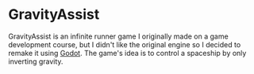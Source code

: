 # GravityAssist

GravityAssist is an infinite runner game I originally made on a game development course, but I didn't like the original engine so I decided to remake it using [Godot](https://godotengine.org). The game's idea is to control a spaceship by only inverting gravity.
